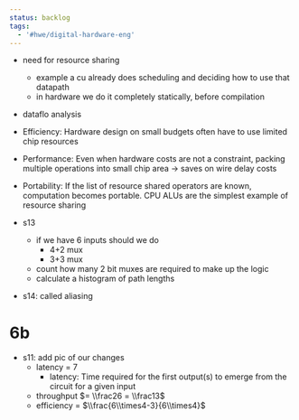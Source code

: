 ```yaml
---
status: backlog
tags:
  - '#hwe/digital-hardware-eng'
---
```


- need for resource sharing

  - example a cu already does scheduling and deciding how to use that datapath
  - in hardware we do it completely statically, before compilation

- dataflo analysis

- Efficiency: Hardware design on small budgets often have to use limited chip resources

- Performance: Even when hardware costs are not a constraint, packing multiple operations into small chip area → saves on wire delay costs

- Portability: If the list of resource shared operators are known, computation becomes portable. CPU ALUs are the simplest example of resource sharing

- s13

  - if we have 6 inputs should we do
    - 4+2 mux
    - 3+3 mux
  - count how many 2 bit muxes are required to make up the logic
  - calculate a histogram of path lengths

- s14: called aliasing

# 6b

- s11: add pic of our changes
  - latency = 7
    - latency: Time required for the first output(s) to emerge from the circuit for a given input
  - throughput $= \\frac26 = \\frac13$
  - efficiency = $\\frac{6\\times4-3}{6\\times4}$
